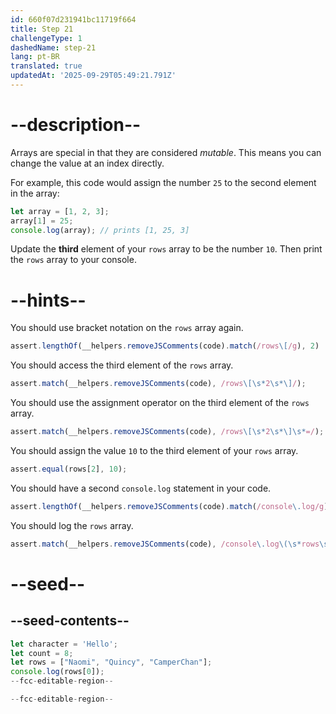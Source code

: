 ```yaml
---
id: 660f07d231941bc11719f664
title: Step 21
challengeType: 1
dashedName: step-21
lang: pt-BR
translated: true
updatedAt: '2025-09-29T05:49:21.791Z'
---
```


# --description--

Arrays are special in that they are considered <dfn>mutable</dfn>. This means you can change the value at an index directly.

For example, this code would assign the number `25` to the second element in the array:

```js
let array = [1, 2, 3];
array[1] = 25;
console.log(array); // prints [1, 25, 3]
```

Update the **third** element of your `rows` array to be the number `10`. Then print the `rows` array to your console.

# --hints--

You should use bracket notation on the `rows` array again.

```js
assert.lengthOf(__helpers.removeJSComments(code).match(/rows\[/g), 2)
```

You should access the third element of the `rows` array.

```js
assert.match(__helpers.removeJSComments(code), /rows\[\s*2\s*\]/);
```

You should use the assignment operator on the third element of the `rows` array.

```js
assert.match(__helpers.removeJSComments(code), /rows\[\s*2\s*\]\s*=/);
```

You should assign the value `10` to the third element of your `rows` array.

```js
assert.equal(rows[2], 10);
```

You should have a second `console.log` statement in your code.

```js
assert.lengthOf(__helpers.removeJSComments(code).match(/console\.log/g), 2);
```

You should log the `rows` array.

```js
assert.match(__helpers.removeJSComments(code), /console\.log\(\s*rows\s*\);?/);
```

# --seed--

## --seed-contents--

```js
let character = 'Hello';
let count = 8;
let rows = ["Naomi", "Quincy", "CamperChan"];
console.log(rows[0]);
--fcc-editable-region--

--fcc-editable-region--
```

